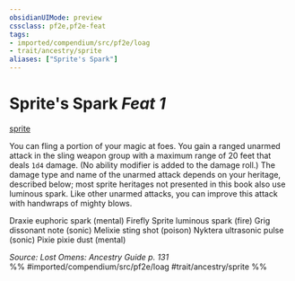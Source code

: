 ```yaml
---
obsidianUIMode: preview
cssclass: pf2e,pf2e-feat
tags:
- imported/compendium/src/pf2e/loag
- trait/ancestry/sprite
aliases: ["Sprite's Spark"]
---
```

# Sprite's Spark  *Feat 1*  
[sprite](sprite-b1.md)  


You can fling a portion of your magic at foes. You gain a ranged unarmed attack in the sling weapon group with a maximum range of 20 feet that deals `1d4` damage. (No ability modifier is added to the damage roll.) The damage type and name of the unarmed attack depends on your heritage, described below; most sprite heritages not presented in this book also use luminous spark. Like other unarmed attacks, you can improve this attack with handwraps of mighty blows.

Draxie euphoric spark (mental) Firefly Sprite luminous spark (fire) Grig dissonant note (sonic) Melixie sting shot (poison) Nyktera ultrasonic pulse (sonic) Pixie pixie dust (mental)

*Source: Lost Omens: Ancestry Guide p. 131*  
%% #imported/compendium/src/pf2e/loag #trait/ancestry/sprite %%